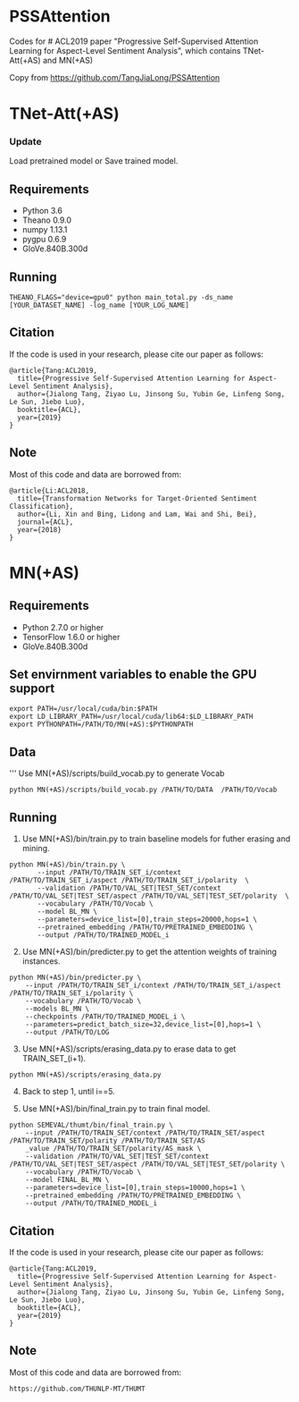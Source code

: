 # PSSAttention
Codes for # ACL2019 paper "Progressive Self-Supervised Attention Learning for Aspect-Level Sentiment Analysis", which contains TNet-Att(+AS) and MN(+AS)

Copy from https://github.com/TangJiaLong/PSSAttention

# TNet-Att(+AS)

### Update
Load pretrained model or Save trained model.

## Requirements
* Python 3.6
* Theano 0.9.0
* numpy 1.13.1
* pygpu 0.6.9
* GloVe.840B.300d

## Running
```
THEANO_FLAGS="device=gpu0" python main_total.py -ds_name [YOUR_DATASET_NAME] -log_name [YOUR_LOG_NAME]
```

## Citation
If the code is used in your research, please cite our paper as follows:
```
@article{Tang:ACL2019,
  title={Progressive Self-Supervised Attention Learning for Aspect-Level Sentiment Analysis},
  author={Jialong Tang, Ziyao Lu, Jinsong Su, Yubin Ge, Linfeng Song, Le Sun, Jiebo Luo},
  booktitle={ACL},
  year={2019}
}
```

## Note
Most of this code and data are borrowed from:
```
@article{Li:ACL2018,
  title={Transformation Networks for Target-Oriented Sentiment Classification},
  author={Li, Xin and Bing, Lidong and Lam, Wai and Shi, Bei},
  journal={ACL},
  year={2018}
}
```

# MN(+AS)

## Requirements
* Python 2.7.0 or higher
* TensorFlow 1.6.0 or higher
* GloVe.840B.300d

## Set envirnment variables to enable the GPU support
```
export PATH=/usr/local/cuda/bin:$PATH
export LD_LIBRARY_PATH=/usr/local/cuda/lib64:$LD_LIBRARY_PATH
export PYTHONPATH=/PATH/TO/MN(+AS):$PYTHONPATH
```

## Data
'''
Use MN(+AS)/scripts/build_vocab.py to generate Vocab
```
python MN(+AS)/scripts/build_vocab.py /PATH/TO/DATA  /PATH/TO/Vocab 
```

## Running

1. Use MN(+AS)/bin/train.py to train baseline models for futher erasing and mining.
```
python MN(+AS)/bin/train.py \
       --input /PATH/TO/TRAIN_SET_i/context /PATH/TO/TRAIN_SET_i/aspect /PATH/TO/TRAIN_SET_i/polarity  \
       --validation /PATH/TO/VAL_SET|TEST_SET/context /PATH/TO/VAL_SET|TEST_SET/aspect /PATH/TO/VAL_SET|TEST_SET/polarity  \
       --vocabulary /PATH/TO/Vocab \
       --model BL_MN \
       --parameters=device_list=[0],train_steps=20000,hops=1 \
       --pretrained_embedding /PATH/TO/PRETRAINED_EMBEDDING \
       --output /PATH/TO/TRAINED_MODEL_i
```
2. Use MN(+AS)/bin/predicter.py to get the attention weights of training instances.
```
python MN(+AS)/bin/predicter.py \
    --input /PATH/TO/TRAIN_SET_i/context /PATH/TO/TRAIN_SET_i/aspect /PATH/TO/TRAIN_SET_i/polarity \
    --vocabulary /PATH/TO/Vocab \
    --models BL_MN \
    --checkpoints /PATH/TO/TRAINED_MODEL_i \
    --parameters=predict_batch_size=32,device_list=[0],hops=1 \
    --output /PATH/TO/LOG
```
3. Use MN(+AS)/scripts/erasing_data.py to erase data to get TRAIN_SET_(i+1).
```
python MN(+AS)/scripts/erasing_data.py
```
4. Back to step 1, until i==5.

5. Use MN(+AS)/bin/final_train.py to train final model.
```
python SEMEVAL/thumt/bin/final_train.py \
    --input /PATH/TO/TRAIN_SET/context /PATH/TO/TRAIN_SET/aspect /PATH/TO/TRAIN_SET/polarity /PATH/TO/TRAIN_SET/AS
    _value /PATH/TO/TRAIN_SET/polarity/AS_mask \
    --validation /PATH/TO/VAL_SET|TEST_SET/context /PATH/TO/VAL_SET|TEST_SET/aspect /PATH/TO/VAL_SET|TEST_SET/polarity \
    --vocabulary /PATH/TO/Vocab \
    --model FINAL_BL_MN \
    --parameters=device_list=[0],train_steps=10000,hops=1 \
    --pretrained_embedding /PATH/TO/PRETRAINED_EMBEDDING \
    --output /PATH/TO/TRAINED_MODEL_i
```

## Citation
If the code is used in your research, please cite our paper as follows:
```
@article{Tang:ACL2019,
  title={Progressive Self-Supervised Attention Learning for Aspect-Level Sentiment Analysis},
  author={Jialong Tang, Ziyao Lu, Jinsong Su, Yubin Ge, Linfeng Song, Le Sun, Jiebo Luo},
  booktitle={ACL},
  year={2019}
}
```

## Note
Most of this code and data are borrowed from:
```
https://github.com/THUNLP-MT/THUMT
```
